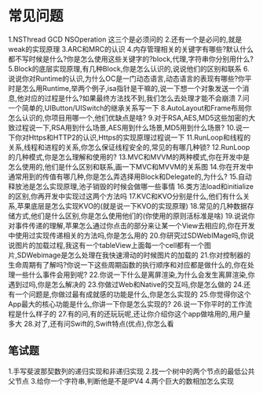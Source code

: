 # 常见问题
1.NSThread GCD NSOperation 这三个是必须问的
2.还有一个是必问的,就是weak的实现原理
3.ARC和MRC的认识
4.内存管理相关的关键字有哪些?默认什么都不写时候是什么?你是怎么使用这些关键字的?block,代理,字符串你分别用什么?
5.Block的底层实现原理,有几种Block,你是怎么认识的,说说他们的区别和联系
6.说说你对Runtime的认识,为什么OC是一门动态语言,动态语言的表现有哪些?你平时是怎么用Runtime,举两个例子,isa指针是干嘛的,说一下想一个对象发送一个消息,他对应的过程是什么?如果最终方法找不到,我们怎么去处理才能不会崩溃
7.问一个简单的,UIButton/UISwitch的继承关系写一下
8.AutoLayout和Frame布局你怎么认识的,你项目用哪一个,他们优缺点是啥?
9.对于RSA,AES,MD5这些加密的大致过程说一下,RSA用到什么场景,AES用到什么场景,MD5用到什么场景?
10.说一下你对Https和HTTP2的认识,Https的实现原理过程说一下
11.RunLoop和线程的关系,线程和进程的关系,你怎么保证线程安全的,常见的有哪几种锁?
12.RunLoop的几种模式,你是怎么理解和使用的?
13.MVC和MVVM的两种模式,你在开发中是怎么使用的,他们是什么区别和联系,画一下MVC和MVVM的关系图
14.你在开发中通常用到的传值有哪几种,你是怎么弄选择用Block和Delegate的,为什么?
15.自动释放池是怎么实现原理,池子销毁的时候会做哪一些事情
16.类方法load和initialize的区别,你再开发中实现过这两个方法吗
17.KVC和KVO分别是什么,他们有什么关系,苹果底层是怎么实现KVO的(就是说一下KVO的实现原理)
18.常见的几种数据存储方式,他们是什么区别,你是怎么使用他们的(你使用的原则活标准是啥)
19.说说你对事件传递的理解,苹果怎么通过你点击的部分来让某一个View去相应的,你在开发中使用过实现传递相关的方法吗,你是怎么用的
20.你研究过SDWebIMage吗,你说说图片的加载过程,我这有一个tableView上面每一个cell都有一个图片,SDWebimage是怎么处理在我快速滑动的时候图片的加载的
21.你对控制器的生命周期有了解吗?你说一下这些周期函数的执行顺序和对应都是做什么的,你在处理一些什么事件会用到呢?
22.你说一下什么是离屏渲染,为什么会发生离屏渲染,你遇到过吗,你是怎么解决的
23.你做过Web和Native的交互吗,你是怎么做的
24.还有一个问题是,你做过最有成就感的功能是什么,你是怎么实现的
25.你觉得你这个App最大的核心功能是什么,你讲一下你是怎么实现的?
26.说一下你平时的工作流程是什么样子的
27.有的问,有的还玩玩呢,还让你介绍你这个app做啥用的,用户量多大
28.对了,还有问Swift的,Swift特点(优点),你怎么看

## 笔试题
1.手写斐波那契数列的递归实现和非递归实现
2.找一个树中的两个节点的最低公共父节点
3.给你一个字符串,判断他是不是IPV4
4.两个巨大的数相加怎么实现